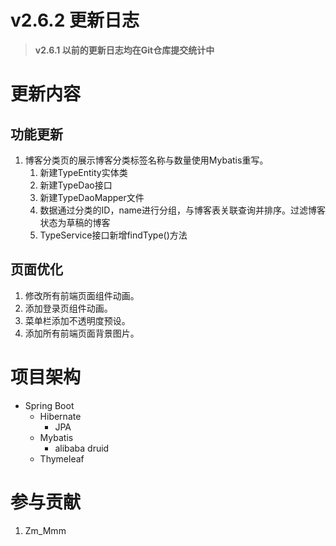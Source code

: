 # v2.6.2 更新日志

> **v2.6.1 以前的更新日志均在Git仓库提交统计中**

# 更新内容

## 功能更新

1. 博客分类页的展示博客分类标签名称与数量使用Mybatis重写。
    1. 新建TypeEntity实体类
    2. 新建TypeDao接口
    3. 新建TypeDaoMapper文件
    4. 数据通过分类的ID，name进行分组，与博客表关联查询并排序。过滤博客状态为草稿的博客
    5. TypeService接口新增findType()方法
    
## 页面优化
    
1. 修改所有前端页面组件动画。
2. 添加登录页组件动画。
3. 菜单栏添加不透明度预设。
4. 添加所有前端页面背景图片。

# 项目架构

- Spring Boot
    - Hibernate
        - JPA
    - Mybatis
        - alibaba druid
    - Thymeleaf
    
# 参与贡献

1.  Zm_Mmm